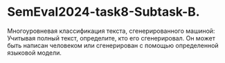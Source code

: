 # SemEval2024-task8-Subtask-B.

Многоуровневая классификация текста, сгенерированного машиной: Учитывая полный текст, определите, кто его сгенерировал. Он может быть написан человеком или сгенерирован с помощью определенной языковой модели.
